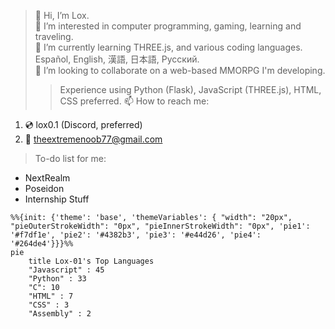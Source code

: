 > 👋 Hi, I’m Lox.   
> 👀 I’m interested in computer programming, gaming, learning and traveling.   
> 🌱 I’m currently learning THREE.js, and various coding languages. Español, English, 漢語, 日本語, Русский.   
> 💞️ I’m looking to collaborate on a web-based MMORPG I'm developing.   
> > Experience using Python (Flask), JavaScript (THREE.js), HTML, CSS preferred.
> 📫 How to reach me:   
1. 💿 lox0.1 (Discord, preferred)   
2. 📧 theextremenoob77@gmail.com   

> To-do list for me:
- NextRealm   
- Poseidon   
- Internship Stuff   

```mermaid
%%{init: {'theme': 'base', 'themeVariables': { "width": "20px", "pieOuterStrokeWidth": "0px", "pieInnerStrokeWidth": "0px", 'pie1': '#f7df1e', 'pie2': '#4382b3', 'pie3': '#e44d26', 'pie4': '#264de4'}}}%%
pie
    title Lox-01's Top Languages
    "Javascript" : 45
    "Python" : 33
    "C": 10
    "HTML" : 7
    "CSS" : 3
    "Assembly" : 2
```

